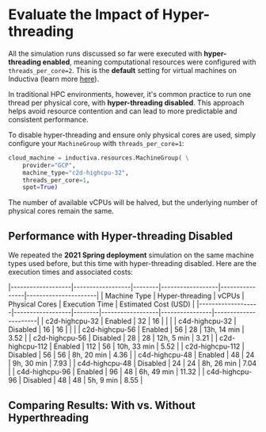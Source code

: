 # Evaluate the Impact of Hyper-threading
All the simulation runs discussed so far were executed with **hyper-threading enabled**, meaning computational resources were configured with `threads_per_core=2`. This is the **default** setting for virtual machines on Inductiva (learn more [here](https://inductiva.ai/guides/how-it-works/machines/hyperthreading)). 

In traditional HPC environments, however, it's common practice to run one thread per physical core, with **hyper-threading disabled**. This approach helps avoid resource contention and can lead to more predictable and consistent performance.

To disable hyper-threading and ensure only physical cores are used, simply configure your `MachineGroup` with `threads_per_core=1`:

```python
cloud_machine = inductiva.resources.MachineGroup( \
	provider="GCP",
	machine_type="c2d-highcpu-32",
	threads_per_core=1,
	spot=True)
```

The number of available vCPUs will be halved, but the underlying number of physical cores remain the same. 

## Performance with Hyper-threading Disabled
We repeated the **2021 Spring deployment** simulation on the same machine types used before, but this time with hyper-threading disabled. Here are the execution times and associated costs:

|-------------------|------------------|--------|------------------|----------------|----------------------|
| Machine Type      | Hyper-threading  | vCPUs  | Physical Cores   | Execution Time | Estimated Cost (USD) |
|-------------------|------------------|--------|------------------|----------------|----------------------|
| c2d-highcpu-32    | Enabled          | 32     | 16               |                |                      |
| c4d-highcpu-32    | Disabled         | 16     | 16               |                |                      |
| c2d-highcpu-56    | Enabled          | 56     | 28               | 13h, 14 min    | 3.52                 |
| c2d-highcpu-56    | Disabled         | 28     | 28               | 12h, 5 min     | 3.21                 |
| c2d-highcpu-112   | Enabled          | 112    | 56               | 10h, 33 min    | 5.52                 |
| c2d-highcpu-112   | Disabled         | 56     | 56               | 8h, 20 min     | 4.36                 |
| c4d-highcpu-48    | Enabled          | 48     | 24               | 9h, 30 min     | 7.93                 |
| c4d-highcpu-48    | Disabled         | 24     | 24               | 8h, 26 min     | 7.04                 |
| c4d-highcpu-96    | Enabled          | 96     | 48               | 6h, 49 min     | 11.32                |
| c4d-highcpu-96    | Disabled         | 48     | 48               | 5h, 9 min      | 8.55                 |

## Comparing Results: With vs. Without Hyperthreading
<Conclusion>